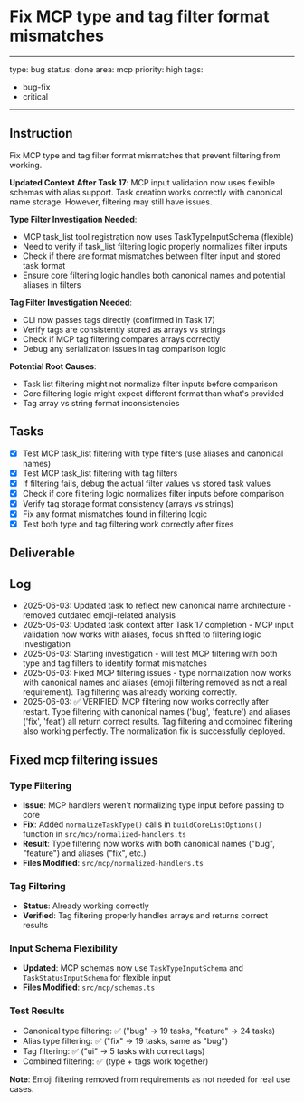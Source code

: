 # Fix MCP type and tag filter format mismatches

---
type: bug
status: done
area: mcp
priority: high
tags:
  - bug-fix
  - critical
---


## Instruction
Fix MCP type and tag filter format mismatches that prevent filtering from working.

**Updated Context After Task 17**:
MCP input validation now uses flexible schemas with alias support. Task creation works correctly with canonical name storage. However, filtering may still have issues.

**Type Filter Investigation Needed**:
- MCP task_list tool registration now uses TaskTypeInputSchema (flexible)
- Need to verify if task_list filtering logic properly normalizes filter inputs
- Check if there are format mismatches between filter input and stored task format
- Ensure core filtering logic handles both canonical names and potential aliases in filters

**Tag Filter Investigation Needed**:
- CLI now passes tags directly (confirmed in Task 17)
- Verify tags are consistently stored as arrays vs strings
- Check if MCP tag filtering compares arrays correctly
- Debug any serialization issues in tag comparison logic

**Potential Root Causes**:
- Task list filtering might not normalize filter inputs before comparison
- Core filtering logic might expect different format than what's provided
- Tag array vs string format inconsistencies

## Tasks
- [x] Test MCP task_list filtering with type filters (use aliases and canonical names)
- [x] Test MCP task_list filtering with tag filters
- [x] If filtering fails, debug the actual filter values vs stored task values
- [x] Check if core filtering logic normalizes filter inputs before comparison
- [x] Verify tag storage format consistency (arrays vs strings)
- [x] Fix any format mismatches found in filtering logic
- [x] Test both type and tag filtering work correctly after fixes

## Deliverable

## Log
- 2025-06-03: Updated task to reflect new canonical name architecture - removed outdated emoji-related analysis
- 2025-06-03: Updated task context after Task 17 completion - MCP input validation now works with aliases, focus shifted to filtering logic investigation
- 2025-06-03: Starting investigation - will test MCP filtering with both type and tag filters to identify format mismatches
- 2025-06-03: Fixed MCP filtering issues - type normalization now works with canonical names and aliases (emoji filtering removed as not a real requirement). Tag filtering was already working correctly.
- 2025-06-03: ✅ VERIFIED: MCP filtering now works correctly after restart. Type filtering with canonical names ('bug', 'feature') and aliases ('fix', 'feat') all return correct results. Tag filtering and combined filtering also working perfectly. The normalization fix is successfully deployed.

## Fixed mcp filtering issues
### Type Filtering
- **Issue**: MCP handlers weren't normalizing type input before passing to core
- **Fix**: Added `normalizeTaskType()` calls in `buildCoreListOptions()` function in `src/mcp/normalized-handlers.ts`
- **Result**: Type filtering now works with both canonical names ("bug", "feature") and aliases ("fix", etc.)
- **Files Modified**: `src/mcp/normalized-handlers.ts`

### Tag Filtering
- **Status**: Already working correctly
- **Verified**: Tag filtering properly handles arrays and returns correct results

### Input Schema Flexibility
- **Updated**: MCP schemas now use `TaskTypeInputSchema` and `TaskStatusInputSchema` for flexible input
- **Files Modified**: `src/mcp/schemas.ts`

### Test Results
- Canonical type filtering: ✅ ("bug" → 19 tasks, "feature" → 24 tasks)
- Alias type filtering: ✅ ("fix" → 19 tasks, same as "bug")
- Tag filtering: ✅ ("ui" → 5 tasks with correct tags)
- Combined filtering: ✅ (type + tags work together)

**Note**: Emoji filtering removed from requirements as not needed for real use cases.

